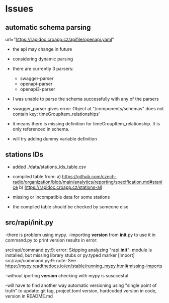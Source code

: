 # Issues
## automatic schema parsing
url="https://rapidoc.croapp.cz/apifile/openapi.yaml"
- the api may change in future
- considering dynamic parsing
- there are currently 3 parsers:
	- swagger-parser
	- openapi-parser
	- openapi3-parser

- I was unable to parse the schema successfully with any of the parsers

- swagger_parser gives error:
Object at "/components/schemas" does not contain key: timeGroupItem_relationships'
- it means there is missing definition for timeGroupItem_relationship. It is only referenced in schema.
- will try adding dummy variable definition

## stations IDs
- added ./data/stations_ids_table.csv
- compiled table from:
a) https://github.com/czech-radio/organization/blob/main/analytics/reporting/specification.md#stanice
b) https://rapidoc.croapp.cz/stations-all

- missing or incompatible data for some stations
- the compiled table should be checked by someone else

## src/rapi/__init__.py
-there is problem using mypy.
-importing __version__ from __init__.py to use it in command.py to print version results in error:

src/rapi/command.py:9: error: Skipping analyzing "rapi.__init__": module is installed, but missing library stubs or py.typed marker  [import]
src/rapi/command.py:9: note: See https://mypy.readthedocs.io/en/stable/running_mypy.html#missing-imports

-without iporting __version__ checking with mypy is susccesful

-will have to find another way automatic versioning using "single point of truth" to update: git tag, projcet.toml version, hardcoded version in code, version in README.md


